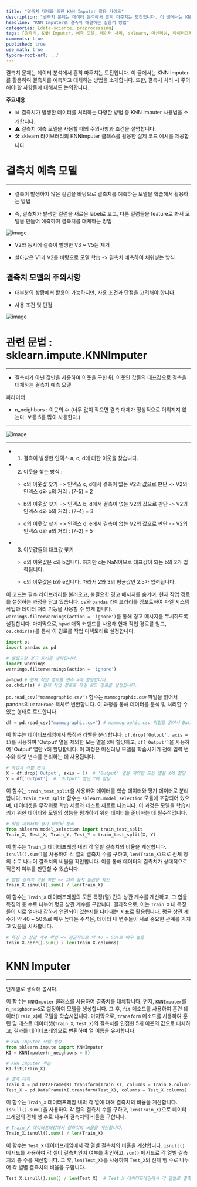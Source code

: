 ```yaml
---
title: "결측치 대체를 위한 KNN Imputer 활용 가이드"
description: "결측치 문제는 데이터 분석에서 흔히 마주치는 도전입니다. 이 글에서는 KNN Imputer를 활용하여 결측치를 예측하고 대체하는 방법을 소개합니다. 또한, 결측치 처리 시 주의해야 할 사항들에 대해서도 논의합니다."
headline: "KNN Imputer로 결측치 해결하는 실용적 방법"
categories: [data-science, preprocessing]
tags: [결측치, KNN Imputer, 예측 모델, 데이터 처리, sklearn, 머신러닝, 데이터프레임, 결측 대체, 모델 학습, 파라미터, 상관 계수]
comments: true
published: true
use_math: true
typora-root-url: ../
---
```


<head>
  <style>
    table.dataframe {
      white-space: normal;
      width: 100%;
      height: 240px;
      display: block;
      overflow: auto;
      font-family: Arial, sans-serif;
      font-size: 0.9rem;
      line-height: 20px;
      text-align: center;
      border: 0px !important;
    }

    table.dataframe th {
      text-align: center;
      font-weight: bold;
      padding: 8px;
    }

    table.dataframe td {
      text-align: center;
      padding: 8px;
    }

    table.dataframe tr:hover {
      background: #b8d1f3; 
    }

    .output_prompt {
      overflow: auto;
      font-size: 0.9rem;
      line-height: 1.45;
      border-radius: 0.3rem;
      -webkit-overflow-scrolling: touch;
      padding: 0.8rem;
      margin-top: 0;
      margin-bottom: 15px;
      font: 1rem Consolas, "Liberation Mono", Menlo, Courier, monospace;
      color: $code-text-color;
      border: solid 1px $border-color;
      border-radius: 0.3rem;
      word-break: normal;
      white-space: pre;
    }

  .dataframe tbody tr th:only-of-type {
      vertical-align: middle;
  }

  .dataframe tbody tr th {
      vertical-align: top;
  }

  .dataframe thead th {
      text-align: center !important;
      padding: 8px;
  }

  .page__content p {
      margin: 0 0 1.3rem !important;
  }

  .page__content li > p {
      margin: 0 0 0.6rem !important;
  }

  .page__content p > strong {
    font-size: 1.0rem !important;
  }

  </style>
</head>



결측치 문제는 데이터 분석에서 흔히 마주치는 도전입니다. 이 글에서는 KNN Imputer를 활용하여 결측치를 예측하고 대체하는 방법을 소개합니다. 또한, 결측치 처리 시 주의해야 할 사항들에 대해서도 논의합니다.


**주요내용**
- 📊 결측치가 발생한 데이터를 처리하는 다양한 방법 중 KNN Imputer 사용법을 소개합니다.
- ⚠️ 결측치 예측 모델을 사용할 때의 주의사항과 조건을 설명합니다.
- 🛠️ sklearn 라이브러리의 KNNImputer 클래스를 활용한 실제 코드 예시를 제공합니다.

# 결측치 예측 모델

---

- 결측이 발생하지 않은 컬럼을 바탕으로 결측치를 예측하는 모델을 학습해서 활용하는 방법

- 즉, 결측치가 발생한 컬럼을 새로운 label로 보고, 다른 컬럼들을 feature로 봐서 모델을 만들어 예측하여 결측치를 대체하는 방법



![image](https://user-images.githubusercontent.com/74717033/134630421-089c091b-ae43-4fd8-b334-ae0683481470.png)


- V2와 동시에 결측이 발생한 V3 ~ V5는 제거

- 살아남은 V1과 V2를 바탕으로 모델 학습 -> 결측치 예측하여 채워넣는 방식


## 결측치 모델의 주의사항



- 대부분의 상황에서 활용이 가능하지만, 사용 조건과 단점을 고려해야 합니다.

- 사용 조건 및 단점



![image](https://user-images.githubusercontent.com/74717033/134630448-c90998ca-12fb-4433-8f48-59ac801ffcdb.png)


# 관련 문법 : sklearn.impute.KNNImputer

---

- 결측치가 아닌 값만을 사용하여 이웃을 구한 뒤, 이웃인 값들의 대표값으로 결측을 대체하는 결측치 예측 모델



파라미터

- n_neighbors : 이웃의 수 (너무 값이 작으면 결측 대체가 정상적으로 이뤄지지 않는다. 보통 5를 많이 사용한다.)

---

![image](https://user-images.githubusercontent.com/74717033/134630468-db2ba9bb-7dfb-4701-8fb4-11f053322c86.png)

---


- 1) 결측이 발생한 인덱스 a, c, d에 대한 이웃을 찾습니다.

- 2) 이웃을 찾는 방식 :

    - c의 이웃값 찾기 => 인덱스 c, d에서 결측이 없는 V2의 값으로 판단 -> V2의 인덱스 d와 c의 거리 : (7-5) = 2

    - b의 이웃값 찾기 => 인덱스 b, d에서 결측이 없는 V2의 값으로 판단 -> V2의 인덱스 d와 b의 거리 : (7-4) = 3

    - d의 이웃값 찾기 => 인덱스 d, e에서 결측이 없는 V2의 값으로 판단 -> V2의 인덱스 d와 e의 거리 : (7-2) = 5

- 3) 이웃값들의 대표값 찾기

    - d의 이웃값은 c와 b입니다. 하지만 c는 NaN이므로 대표값이 되는 b의 2가 입력됩니다.

    - c의 이웃값은 b와 e입니다. 따라서 2와 3의 평균값인 2.5가 입력됩니다.


이 코드는 필수 라이브러리를 불러오고, 불필요한 경고 메시지를 숨기며, 현재 작업 경로를 설정하는 과정을 담고 있습니다. `os`와 `pandas` 라이브러리를 임포트하여 파일 시스템 작업과 데이터 처리 기능을 사용할 수 있게 합니다. `warnings.filterwarnings(action = 'ignore')`를 통해 경고 메시지를 무시하도록 설정합니다. 마지막으로, `%pwd` 매직 커맨드를 사용해 현재 작업 경로를 얻고, `os.chdir(a)`를 통해 이 경로를 작업 디렉토리로 설정합니다.



```python
import os
import pandas as pd

# 불필요한 경고 표시를 생략합니다.
import warnings
warnings.filterwarnings(action = 'ignore')

a=%pwd # 현재 작업 경로를 변수 a에 할당합니다.
os.chdir(a) # 현재 작업 경로로 파일 로드 경로를 설정합니다.
```

`pd.read_csv("mammographic.csv")` 함수는 `mammographic.csv` 파일을 읽어서 pandas의 `DataFrame` 객체로 변환합니다. 이 과정을 통해 데이터를 분석 및 처리할 수 있는 형태로 로드합니다.



```python
df = pd.read_csv("mammographic.csv") # mammographic.csv 파일을 읽어서 DataFrame으로 변환
```

이 함수는 데이터프레임에서 특징과 라벨을 분리합니다. `df.drop('Output', axis = 1)`를 사용하여 'Output' 열을 제외한 모든 열을 `X`에 할당하고, `df['Output']`을 사용하여 'Output' 열만 `Y`에 할당합니다. 이 과정은 머신러닝 모델을 학습시키기 전에 입력 변수와 타겟 변수를 분리하는 데 사용됩니다.



```python
# 특징과 라벨 분리
X = df.drop('Output', axis = 1)  # 'Output' 열을 제외한 모든 열을 X에 할당
Y = df['Output']  # 'Output' 열만 Y에 할당
```

이 함수는 `train_test_split`을 사용하여 데이터를 학습 데이터와 평가 데이터로 분리합니다. `train_test_split` 함수는 `sklearn.model_selection` 모듈에 포함되어 있으며, 데이터셋을 무작위로 학습 세트와 테스트 세트로 나눕니다. 이 과정은 모델을 학습시키기 위한 데이터와 모델의 성능을 평가하기 위한 데이터를 준비하는 데 필수적입니다.



```python
# 학습 데이터와 평가 데이터 분리
from sklearn.model_selection import train_test_split
Train_X, Test_X, Train_Y, Test_Y = train_test_split(X, Y)
```

이 함수는 `Train_X` 데이터프레임 내의 각 열별 결측치의 비율을 계산합니다. `isnull().sum()`을 사용하여 각 열의 결측치 수를 구하고, `len(Train_X)`으로 전체 행의 수로 나누어 결측치의 비율을 확인합니다. 이를 통해 데이터의 결측치가 상대적으로 적은지 여부를 판단할 수 있습니다.



```python
# 열별 결측치 비율 확인 => 그리 높지 않음을 확인
Train_X.isnull().sum() / len(Train_X)
```

이 함수는 `Train_X` 데이터프레임의 모든 특징(열) 간의 상관 계수를 계산하고, 그 합을 특징의 총 수로 나누어 평균 상관 계수를 구합니다. 결과적으로, 이는 `Train_X` 내 특징들이 서로 얼마나 강하게 연관되어 있는지를 나타내는 지표로 활용됩니다. 평균 상관 계수가 약 40 ~ 50%로 매우 높다는 주석은, 데이터 내 변수들이 서로 중요한 관계를 가지고 있음을 시사합니다.



```python
# 특징 간 상관 계수 확인 => 평균적으로 약 40 ~ 50%로 매우 높음
Train_X.corr().sum() / len(Train_X.columns)
```

# KNN Imputer

---

단계별로 생각해 봅시다.


이 함수는 `KNNImputer` 클래스를 사용하여 결측치를 대체합니다. 먼저, `KNNImputer`를 `n_neighbors=5`로 설정하여 모델을 생성합니다. 그 후, `fit` 메소드를 사용하여 훈련 데이터(`Train_X`)에 모델을 학습시킵니다. 마지막으로, `transform` 메소드를 사용하여 훈련 및 테스트 데이터셋(`Train_X`, `Test_X`)의 결측치를 인접한 5개 이웃의 값으로 대체하고, 결과를 데이터프레임으로 변환하여 열 이름을 유지합니다.



```python
# KNN Imputer 모델 생성
from sklearn.impute import KNNImputer
KI = KNNImputer(n_neighbors = 5)

# KNN Imputer 학습
KI.fit(Train_X)

# 결측 대체
Train_X = pd.DataFrame(KI.transform(Train_X), columns = Train_X.columns)
Test_X = pd.DataFrame(KI.transform(Test_X), columns = Test_X.columns)
```

이 함수는 `Train_X` 데이터프레임 내의 각 열에 대해 결측치의 비율을 계산합니다. `isnull().sum()`을 사용하여 각 열의 결측치 수를 구하고, `len(Train_X)`으로 데이터프레임의 전체 행 수로 나누어 결측치의 비율을 구합니다.



```python
# Train_X 데이터프레임에서 결측치의 비율을 계산합니다.
Train_X.isnull().sum() / len(Train_X)
```

이 함수는 `Test_X` 데이터프레임에서 각 열별 결측치의 비율을 계산합니다. `isnull()` 메서드를 사용하여 각 셀이 결측치인지 여부를 확인하고, `sum()` 메서드로 각 열별 결측치의 총 수를 계산합니다. 그 후, `len(Test_X)`를 사용하여 `Test_X`의 전체 행 수로 나누어 각 열별 결측치의 비율을 구합니다.



```python
Test_X.isnull().sum() / len(Test_X)  # Test_X 데이터프레임에서 각 열별로 결측치의 비율을 계산합니다.
```
